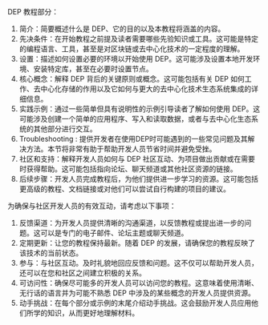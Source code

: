 DEP 教程部分：
1. 简介：简要概述什么是 DEP、它的目的以及本教程将涵盖的内容。
2. 先决条件：在开始教程之前提及读者需要哪些先验知识或工具。这可能是特定的编程语言、工具，甚至是对区块链或去中心化技术的一定程度的理解。
3. 设置：描述如何设置必要的环境以开始使用 DEP。这可能涉及设置本地开发环境、安装特定库，甚至在必要时设置节点。
4. 核心概念：解释 DEP 背后的关键原则或概念。这可能包括有关 DEP 如何工作、去中心化存储的作用以及它如何与更大的去中心化技术生态系统集成的详细信息。
5. 实践示例：通过一些简单但具有说明性的示例引导读者了解如何使用 DEP。这可能涉及创建一个简单的应用程序、写入和读取数据，或者与去中心化生态系统的其他部分进行交互。
6. Troubleshooting : 提供开发者在使用DEP时可能遇到的一些常见问题及其解决方法。本节将非常有助于帮助开发人员节省时间并避免受挫。
7. 社区和支持：解释开发人员如何与 DEP 社区互动、为项目做出贡献或在需要时获得帮助。这可能包括指向论坛、聊天频道或其他社区资源的链接。
8. 后续步骤：开发人员完成教程后，为他们提供进一步学习的资源。这可能包括更高级的教程、文档链接或对他们可以尝试自行构建的项目的建议。

为确保与社区开发人员的有效互动，请考虑以下事项：

1. 反馈渠道：为开发人员提供清晰的沟通渠道，以反馈教程或提出进一步的问题。这可以是专门的电子邮件、论坛主题或聊天频道。
2. 定期更新：让您的教程保持最新。随着 DEP 的发展，请确保您的教程反映了该技术的当前状态。
3. 参与：与社区互动。及时礼貌地回应反馈和问题。这不仅可以帮助开发人员，还可以在您和社区之间建立积极的关系。
4. 可访问性：确保尽可能多的开发人员可以访问您的教程。这意味着使用清晰、无行话的语言并为可能不熟悉 DEP 中涉及的某些概念的开发人员提供资源。
5. 动手挑战：在每个部分或示例的末尾介绍动手挑战。这会鼓励开发人员应用他们所学的知识，从而更好地理解材料。